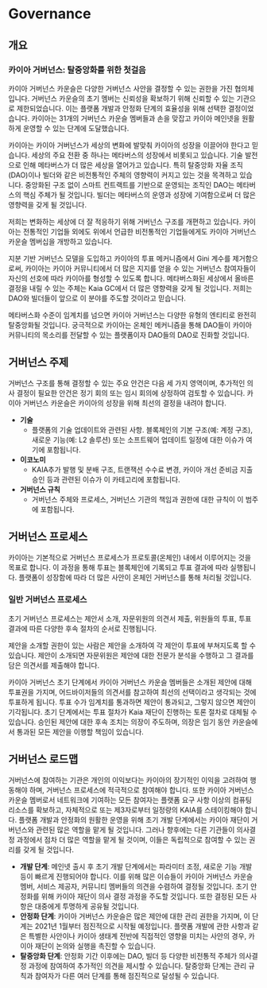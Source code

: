 # Governance

## 개요 <a id="overview"></a>

### 카이아 거버넌스: 탈중앙화를 위한 첫걸음 <a id="klaytn-governance-taking-the-first-step-to-decentralization"></a>

카이아 거버넌스 카운슬은 다양한 거버넌스 사안을 결정할 수 있는 권한을 가진 협의체입니다. 거버넌스 카운슬의 초기 멤버는 신뢰성을 확보하기 위해 신뢰할 수 있는 기관으로 제한되었습니다. 이는 플랫폼 개발과 안정화 단계의 효율성을 위해 선택한 결정이었습니다. 카이아는 31개의 거버넌스 카운슬 멤버들과 손을 맞잡고 카이아 메인넷을 원활하게 운영할 수 있는 단계에 도달했습니다.

카이아는 카이아 거버넌스가 세상의 변화에 발맞춰 카이아의 성장을 이끌어야 한다고 믿습니다. 세상의 주요 전환 중 하나는 메타버스의 성장에서 비롯되고 있습니다. 기술 발전으로 인해 메타버스가 더 많은 세상을 열어가고 있습니다. 특히 탈중앙화 자율 조직(DAO)이나 빌더와 같은 비전통적인 주체의 영향력이 커지고 있는 것을 목격하고 있습니다. 중앙화된 구조 없이 스마트 컨트랙트를 기반으로 운영되는 조직인 DAO는 메타버스의 핵심 주체가 될 것입니다. 빌더는 메타버스의 운영과 성장에 기여함으로써 더 많은 영향력을 갖게 될 것입니다.

저희는 변화하는 세상에 더 잘 적응하기 위해 거버넌스 구조를 개편하고 있습니다. 카이아는 전통적인 기업들 외에도 위에서 언급한 비전통적인 기업들에게도 카이아 거버넌스 카운슬 멤버십을 개방하고 있습니다.

지분 기반 거버넌스 모델을 도입하고 카이아의 투표 메커니즘에서 Gini 계수를 제거함으로써, 카이아는 카이아 커뮤니티에서 더 많은 지지를 얻을 수 있는 거버넌스 참여자들이 자신의 선호에 따라 카이아를 형성할 수 있도록 합니다. 메타버스화된 세상에서 올바른 결정을 내릴 수 있는 주체는 Kaia GC에서 더 많은 영향력을 갖게 될 것입니다. 저희는 DAO와 빌더들이 앞으로 이 분야를 주도할 것이라고 믿습니다.

메타버스화 수준이 임계치를 넘으면 카이아 거버넌스는 다양한 유형의 엔티티로 완전히 탈중앙화될 것입니다. 궁극적으로 카이아는 온체인 메커니즘을 통해 DAO들이 카이아 커뮤니티의 목소리를 전달할 수 있는 플랫폼이자 DAO들의 DAO로 진화할 것입니다.

## 거버넌스 주제 <a id="governance-topics"></a>

거버넌스 구조를 통해 결정할 수 있는 주요 안건은 다음 세 가지 영역이며, 추가적인 의사 결정이 필요한 안건은 정기 회의 또는 임시 회의에 상정하여 검토할 수 있습니다. 카이아 거버넌스 카운슬은 카이아의 성장을 위해 최선의 결정을 내려야 합니다.

- **기술**
  - 플랫폼의 기술 업데이트와 관련된 사항. 블록체인의 기본 구조(예: 계정 구조), 새로운 기능(예: L2 솔루션) 또는 소프트웨어 업데이트 일정에 대한 이슈가 여기에 포함됩니다.
- **이코노미**
  - KAIA추가 발행 및 분배 구조, 트랜잭션 수수료 변경, 카이아 개선 준비금 지출 승인 등과 관련된 이슈가 이 카테고리에 포함됩니다.
- **거버넌스 규칙**
  - 거버넌스 주체와 프로세스, 거버넌스 기관의 책임과 권한에 대한 규칙이 이 범주에 포함됩니다.

## 거버넌스 프로세스 <a id="governance-process"></a>

카이아는 기본적으로 거버넌스 프로세스가 프로토콜(온체인) 내에서 이루어지는 것을 목표로 합니다. 이 과정을 통해 투표는 블록체인에 기록되고 투표 결과에 따라 실행됩니다. 플랫폼이 성장함에 따라 더 많은 사안이 온체인 거버넌스를 통해 처리될 것입니다.

### 일반 거버넌스 프로세스 <a id="general-governance-process"></a>

초기 거버넌스 프로세스는 제안서 소개, 자문위원의 의견서 제출, 위원들의 투표, 투표 결과에 따른 다양한 후속 절차의 순서로 진행됩니다.

제안을 소개할 권한이 있는 사람은 제안을 소개하여 각 제안이 투표에 부쳐지도록 할 수 있습니다. 제안이 소개되면 자문위원은 제안에 대한 전문가 분석을 수행하고 그 결과를 담은 의견서를 제출해야 합니다.

카이아 거버넌스 초기 단계에서 카이아 거버넌스 카운슬 멤버들은 소개된 제안에 대해 투표권을 가지며, 어드바이저들의 의견서를 참고하여 최선의 선택이라고 생각되는 것에 투표하게 됩니다. 투표 수가 임계치를 통과하면 제안이 통과되고, 그렇지 않으면 제안이 기각됩니다. 초기 단계에서는 투표 절차가 Kaia 재단이 진행하는 토론 절차로 대체될 수 있습니다. 승인된 제안에 대한 후속 조치는 의장이 주도하며, 의장은 임기 동안 카운슬에서 통과된 모든 제안을 이행할 책임이 있습니다.

## 거버넌스 로드맵 <a id="governance-roadmap"></a>

거버넌스에 참여하는 기관은 개인의 이익보다는 카이아의 장기적인 이익을 고려하여 행동해야 하며, 거버넌스 프로세스에 적극적으로 참여해야 합니다. 또한 카이아 거버넌스 카운슬 멤버로서 네트워크에 기여하는 모든 참여자는 플랫폼 요구 사항 이상의 컴퓨팅 리소스를 확보하고, 자체적으로 또는 제3자로부터 일정량의 KAIA를 스테이킹해야 합니다. 플랫폼 개발과 안정화의 원활한 운영을 위해 초기 개발 단계에서는 카이아 재단이 거버넌스와 관련된 많은 역할을 맡게 될 것입니다. 그러나 향후에는 다른 기관들이 의사결정 과정에서 점차 더 많은 역할을 맡게 될 것이며, 이들은 독립적으로 참여할 수 있는 권리를 갖게 될 것입니다.

- **개발 단계**: 메인넷 출시 후 초기 개발 단계에서는 파라미터 조정, 새로운 기능 개발 등이 빠르게 진행되어야 합니다. 이를 위해 많은 이슈들이 카이아 거버넌스 카운슬 멤버, 서비스 제공자, 커뮤니티 멤버들의 의견을 수렴하여 결정될 것입니다. 초기 안정화를 위해 카이아 재단이 의사 결정 과정을 주도할 것입니다. 또한 결정된 모든 사항은 대중에게 투명하게 공유될 것입니다.
- **안정화 단계**: 카이아 거버넌스 카운슬은 많은 제안에 대한 관리 권한을 가지며, 이 단계는 2021년 1월부터 점진적으로 시작될 예정입니다. 플랫폼 개발에 관한 사항과 같은 특별한 사안이나 카이아 생태계 전반에 직접적인 영향을 미치는 사안의 경우, 카이아 재단이 논의와 실행을 촉진할 수 있습니다.
- **탈중앙화 단계**: 안정화 기간 이후에는 DAO, 빌더 등 다양한 비전통적 주체가 의사결정 과정에 참여하여 추가적인 의견을 제시할 수 있습니다. 탈중앙화 단계는 관리 규칙과 참여자가 다른 여러 단계를 통해 점진적으로 달성될 수 있습니다.
